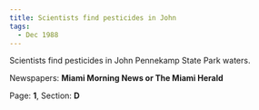 ```yaml
---  
title: Scientists find pesticides in John  
tags:  
  - Dec 1988  
---  
```

  
Scientists find pesticides in John Pennekamp State Park waters.  
  
Newspapers: **Miami Morning News or The Miami Herald**  
  
Page: **1**, Section: **D** 
